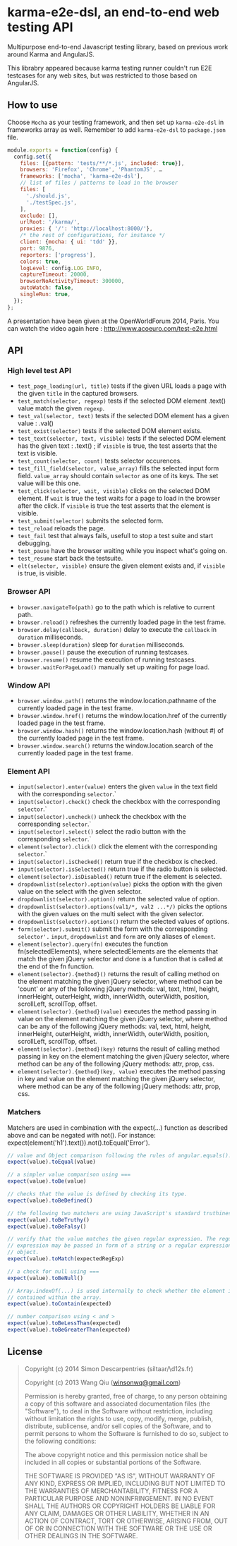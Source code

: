 # karma-e2e-dsl, an end-to-end web testing API

Multipurpose end-to-end Javascript testing library, based on previous work around Karma and AngularJS.

This librabry appeared because karma testing runner couldn't run E2E testcases for any web sites, but was restricted to those based on AngularJS.

## How to use

Choose `Mocha` as your testing framework, and then set up `karma-e2e-dsl` in frameworks array as well. Remember to add `karma-e2e-dsl` to `package.json` file.

```js
module.exports = function(config) {
  config.set({
	files: [{pattern: 'tests/**/*.js', included: true}],
	browsers: 'Firefox', 'Chrome', 'PhantomJS', …
    frameworks: ['mocha', 'karma-e2e-dsl'],
    // list of files / patterns to load in the browser
    files: [
      './should.js',
      './testSpec.js',
    ],
    exclude: [],
	urlRoot: '/karma/',
    proxies: { '/': 'http://localhost:8000/'},
    /* the rest of configurations, for instance */
    client: {mocha: { ui: 'tdd' }},
    port: 9876,
    reporters: ['progress'],
    colors: true,
    logLevel: config.LOG_INFO,
    captureTimeout: 20000,
    browserNoActivityTimeout: 300000,
    autoWatch: false,
    singleRun: true,
  });
};
```

A presentation have been given at the OpenWorldForum 2014, Paris. You can watch the video again here : http://www.acoeuro.com/test-e2e.html

## API

### High level test API

- `test_page_loading(url, title)` tests if the given URL loads a page with the given `title` in the captured browsers.
- `test_match(selector, regexp)` tests if the selected DOM element .text() value match the given `regexp`.
- `test_val(selector, text)` tests if the selected DOM element has a given value : .val()
- `test_exist(selector)` tests if the selected DOM element exists.
- `test_text(selector, text, visible)` tests if the selected DOM element has the given text : .text() ; if `visible` is true, the test asserts that the text is visible.
- `test_count(selector, count)` tests selector occurences.
- `test_fill_field(selector, value_array)` fills the selected input form field. `value_array` should contain `selector` as one of its keys. The set value will be this one.
- `test_click(selector, wait, visible)` clicks on the selected DOM element. If `wait` is true the test waits for a page to load in the browser after the click. If `visible` is true the test asserts that the element is visible.
- `test_submit(selector)` submits the selected form.
- `test_reload` reloads the page.
- `test_fail` test that always fails, usefull to stop a test suite and start debugging.
- `test_pause` have the browser waiting while you inspect what's going on.
- `test_resume` start back the testsuite.
- `elt(selector, visible)` ensure the given element exists and, if `visible` is true, is visible.

### Browser API

- `browser.navigateTo(path)` go to the path which is relative to current path.
- `browser.reload()` refreshes the currently loaded page in the test frame.
- `browser.delay(callback, duration)` delay to execute the `callback` in `duration` milliseconds.
- `browser.sleep(duration)` sleep for `duration` milliseconds.
- `browser.pause()` pause the execution of running testcases.
- `browser.resume()` resume the execution of running testcases.
- `browser.waitForPageLoad()` manually set up waiting for page load.

### Window API

- `browser.window.path()` returns the window.location.pathname of the currently loaded page in the test frame.
- `browser.window.href()` returns the window.location.href of the currently loaded page in the test frame.
- `browser.window.hash()` returns the window.location.hash (without #) of the currently loaded page in the test frame.
- `browser.window.search()` returns the window.location.search of the currently loaded page in the test frame.

### Element API

- `input(selector).enter(value)` enters the given `value` in the text field with the corresponding `selector`.`
- `input(selector).check()` check the checkbox with the corresponding `selector`.`
- `input(selector).uncheck()` unheck the checkbox with the corresponding `selector`.`
- `input(selector).select()` select the radio button with the corresponding `selector`.`
- `element(selector).click()` click the element with the corresponding `selector`.`
- `input(selector).isChecked()` return true if the checkbox is checked.
- `input(selector).isSelected()` return true if the radio button is selected.
- `element(selector).isDisabled()` return true if the element is selected.
- `dropdownlist(selector).option(value)` picks the option with the given value on the select with the given selector.
- `dropdownlist(selector).option()` return the selected value of option.
- `dropdownlist(selector).options(val1/*, val2 ...*/)` picks the options with the given values on the multi select with the given selector.
- `dropdownlist(selector).options()` return the selected values of options.
- `form(selector).submit()` submit the form with the corresponding `selector'.`
`input`, `dropdownlist` and `form` are only aliases of `element`.
- `element(selector).query(fn)` executes the function fn(selectedElements), where selectedElements are the elements that match the given jQuery selector and done is a function that is called at the end of the fn function.
- `element(selector).{method}()` returns the result of calling method on the element matching the given jQuery selector, where method can be 'count' or any of the following jQuery methods: val, text, html, height, innerHeight, outerHeight, width, innerWidth, outerWidth, position, scrollLeft, scrollTop, offset.
- `element(selector).{method}(value)` executes the method passing in value on the element matching the given jQuery selector, where method can be any of the following jQuery methods: val, text, html, height, innerHeight, outerHeight, width, innerWidth, outerWidth, position, scrollLeft, scrollTop, offset.
- `element(selector).{method}(key)` returns the result of calling method passing in key on the element matching the given jQuery selector, where method can be any of the following jQuery methods: attr, prop, css.
- `element(selector).{method}(key, value)` executes the method passing in key and value on the element matching the given jQuery selector, where method can be any of the following jQuery methods: attr, prop, css.

### Matchers

Matchers are used in combination with the expect(...) function as described above and can be negated with not(). For instance: expect(element('h1').text()).not().toEqual('Error').

```js
// value and Object comparison following the rules of angular.equals().
expect(value).toEqual(value)

// a simpler value comparison using ===
expect(value).toBe(value)

// checks that the value is defined by checking its type.
expect(value).toBeDefined()

// the following two matchers are using JavaScript's standard truthiness rules
expect(value).toBeTruthy()
expect(value).toBeFalsy()

// verify that the value matches the given regular expression. The regular
// expression may be passed in form of a string or a regular expression
// object.
expect(value).toMatch(expectedRegExp)

// a check for null using ===
expect(value).toBeNull()

// Array.indexOf(...) is used internally to check whether the element is
// contained within the array.
expect(value).toContain(expected)

// number comparison using < and >
expect(value).toBeLessThan(expected)
expect(value).toBeGreaterThan(expected)
```

## License

> Copyright (c) 2014 Simon Descarpentries (siltaar/\d12s.fr)
>
> Copyright (c) 2013 Wang Qiu (winsonwq@gmail.com)
>
> Permission is hereby granted, free of charge, to any person
> obtaining a copy of this software and associated documentation
> files (the "Software"), to deal in the Software without
> restriction, including without limitation the rights to use,
> copy, modify, merge, publish, distribute, sublicense, and/or sell
> copies of the Software, and to permit persons to whom the
> Software is furnished to do so, subject to the following
> conditions:
>
> The above copyright notice and this permission notice shall be
> included in all copies or substantial portions of the Software.
>
> THE SOFTWARE IS PROVIDED "AS IS", WITHOUT WARRANTY OF ANY KIND,
> EXPRESS OR IMPLIED, INCLUDING BUT NOT LIMITED TO THE WARRANTIES
> OF MERCHANTABILITY, FITNESS FOR A PARTICULAR PURPOSE AND
> NONINFRINGEMENT. IN NO EVENT SHALL THE AUTHORS OR COPYRIGHT
> HOLDERS BE LIABLE FOR ANY CLAIM, DAMAGES OR OTHER LIABILITY,
> WHETHER IN AN ACTION OF CONTRACT, TORT OR OTHERWISE, ARISING
> FROM, OUT OF OR IN CONNECTION WITH THE SOFTWARE OR THE USE OR
> OTHER DEALINGS IN THE SOFTWARE.

